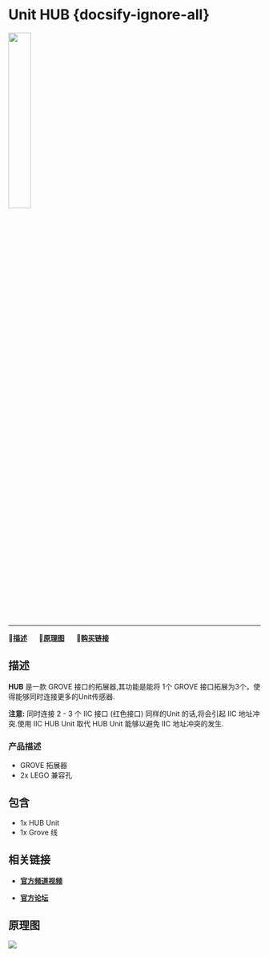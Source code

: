 # Unit HUB {docsify-ignore-all}

<img src="assets/img/product_pics/unit/M5GO_Unit_hub.png" width="30%" height="30%">

***

:memo:**[描述](#描述)**&nbsp;&nbsp;&nbsp;&nbsp;&nbsp;&nbsp;:electric_plug:**[原理图](#原理图)**&nbsp;&nbsp;&nbsp;&nbsp;&nbsp;&nbsp;🛒**[购买链接](https://m5stack.com/collections/m5-unit/products/mini-hub-module)**

## 描述

**HUB** 是一款 GROVE 接口的拓展器,其功能是能将 1个 GROVE 接口拓展为3个，使得能够同时连接更多的Unit传感器.

**注意:**
同时连接 2 - 3 个 IIC 接口 (红色接口) 同样的Unit 的话,将会引起 IIC 地址冲突.使用 IIC HUB Unit 取代 HUB Unit 能够以避免 IIC 地址冲突的发生.

### 产品描述

- GROVE 拓展器
- 2x LEGO 兼容孔

## 包含

- 1x HUB Unit
- 1x Grove 线

## 相关链接

- **[官方频道视频](https://i.youku.com/i/UNjE1ODA2MzE0OA==?spm=a2hzp.8253869.0.0)**

- **[官方论坛](http://forum.m5stack.com/)**

## 原理图

<img src="assets/img/product_pics/unit/hub_sch.JPG">


<script>

   var purchase_link = 'https://m5stack.com/collections/m5-core/products/basic-core-iot-development-kit';


   anchor_search(purchase_link);
   scrollFunc();

</script>